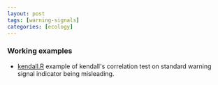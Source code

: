 ```yaml
---
layout: post
tags: [warning-signals]
categories: [ecology]
---
```







### Working examples

-   [kendall.R](http://github.com/cboettig/structured-populations/blob/master/demos/kendall.R "http://github.com/cboettig/structured-populations/blob/master/demos/kendall.R")
    example of kendall's correlation test on standard warning signal
    indicator being misleading.

